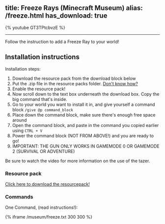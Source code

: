 title: Freeze Rays (Minecraft Museum)
alias: /freeze.html
has_download: true
---

{% youtube GT3TPtcbvzE %}

----

Follow the instruction to add a Freeze Ray to your world!

## Installation instructions

Installation steps:

1. Download the resource pack from the download block below
2. Put the .zip file in the resource packs folder. [Don't know how?](https://youtu.be/ySPvPlajvOQ?t=1m21s)
3. Enable the resource pack!
4. Now scroll down to the text box underneath the download box. Copy the big command that's inside.
5. Go to your world you want to install it in, and give yourself a command block
`/give @p command_block`
6. Place down the command block, make sure there's enough free space around
7. Open the command block, and paste in the command you copied earlier using `CTRL + V`
8. Power the command block (NOT FROM ABOVE!) and you are ready to go!
9. IMPORTANT: THE GUN ONLY WORKS IN GAMEMODE 0 OR GAMEMODE 2 (SURVIVAL OR ADVENTURE)

Be sure to watch the video for more information on the use of the tazer.

### Resource pack

<a class="download-link"
   href="https://www.mediafire.com/?or36rgjtrx5kztg">
   Click here to download the resourcepack!
</a>

### Commands

One Command, (read instructions!):

{% iframe /museum/freeze.txt 300 300 %}

